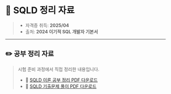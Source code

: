 # 🪪 SQLD 정리 자료
> - 자격증 취득: **2025/04**
> - 출처: **2024 이기적 SQL 개발자 기본서**

---

## ✏️ 공부 정리 자료
> 시험 준비 과정에서 직접 정리한 내용입니다.
> - 📄 [SQLD 이론 공부 정리 PDF 다운로드](https://github.com/yj9107v/study_notes/releases/download/v1.0/IEIP_written_1_note.pdf)
> - 📄 [SQLD 기출문제 풀이 PDF 다운로드](https://github.com/yj9107v/study_notes/releases/download/v2.0/SQLD_past_exam_note.pdf)
